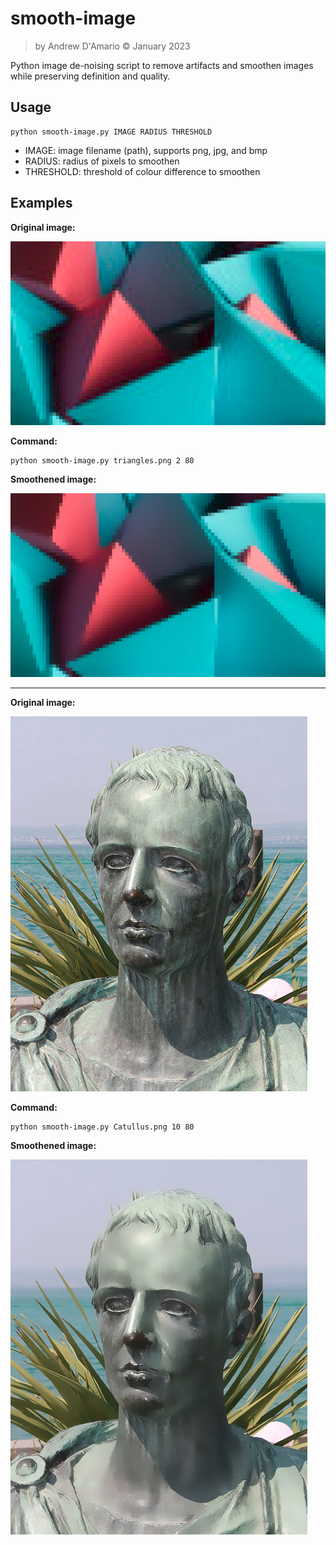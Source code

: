 # smooth-image

> by Andrew D'Amario © January 2023

Python image de-noising script to remove artifacts and smoothen images while preserving definition and quality.

## Usage

```shell
python smooth-image.py IMAGE RADIUS THRESHOLD
```

- IMAGE: image filename (path), supports png, jpg, and bmp
- RADIUS: radius of pixels to smoothen
- THRESHOLD: threshold of colour difference to smoothen

## Examples

**Original image:**

![](triangles-preview.png)

**Command:**
```shell
python smooth-image.py triangles.png 2 80
```
**Smoothened image:**

![](triangles-smooth-preview.png)

---

**Original image:**

![](Catullus.png)

**Command:**
```shell
python smooth-image.py Catullus.png 10 80
```
**Smoothened image:**

![](Catullus-smooth.png)


